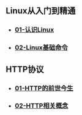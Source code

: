 ## Linux从入门到精通
- ### [01-认识Linux](./linux/doc/01.认识Linux.md)

- ### [02-Linux基础命令](./linux/doc/02.Linux基础命令.md)

## HTTP协议
- ### [01-HTTP的前世今生](./http/doc/01.HTTP的前世今生.md)

- ### [02-HTTP相关概念](./http/doc/02.HTTP相关概念.md)

